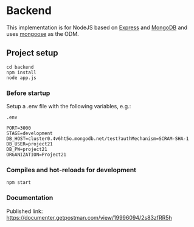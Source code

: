# Backend

This implementation is for NodeJS based on [Express](https://expressjs.com/) and [MongoDB](https://www.mongodb.com/) and uses [mongoose](https://mongoosejs.com/) as the ODM.

## Project setup
```
cd backend
npm install
node app.js
```

### Before startup 
Setup a .env file with the following variables, e.g.:

```
.env

PORT=3000
STAGE=development
DB_HOST=cluster0.4v6ht5o.mongodb.net/test?authMechanism=SCRAM-SHA-1
DB_USER=project21
DB_PW=project21
ORGANIZATION=Project21

```

### Compiles and hot-reloads for development
```
npm start
```

### Documentation

Published link: https://documenter.getpostman.com/view/19996094/2s83zfRR5h


